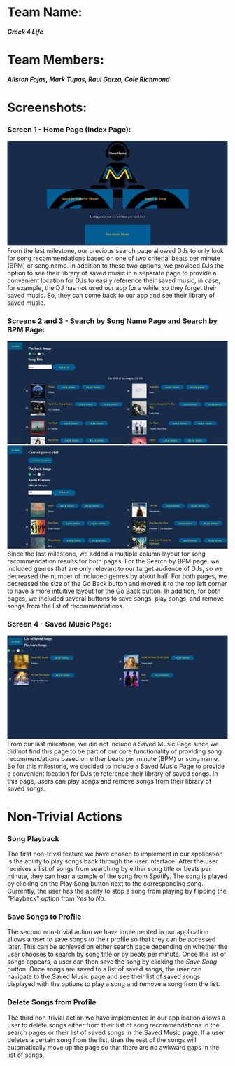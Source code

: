 # Team Name: 
___Greek 4 Life___

# Team Members: 
___Allston Fojas, Mark Tupas, Raul Garza, Cole Richmond___

# Screenshots:
### Screen 1 - Home Page (Index Page):
![Screenshot](/milestone4_pics/index.JPG)
From the last milestone, our previous search page allowed DJs to only look for song recommendations based on one of two criteria: beats per minute (BPM) or song name. In addition to these two options, we provided DJs the option to see their library of saved music in a separate page to provide a convenient location for DJs to easily reference their saved music, in case, for example, the DJ has not used our app for a while, so they forget their saved music. So, they can come back to our app and see their library of saved music.

### Screens 2 and 3 - Search by Song Name Page and Search by BPM Page:
![Screenshot](/milestone4_pics/search_by_song.JPG)
![Screenshot](/milestone4_pics/search_by_bpm.JPG)
Since the last milestone, we added a multiple column layout for song recommendation results for both pages. For the Search by BPM page, we included genres that are only relevant to our target audience of DJs, so we decreased the number of included genres by about half. For both pages, we decreased the size of the Go Back button and moved it to the top left corner to have a more intuitive layout for the Go Back button. In addition, for both pages, we included several buttons to save songs, play songs, and remove songs from the list of recommendations.

### Screen 4 - Saved Music Page:
![Screenshot](/milestone4_pics/saved_music.JPG)
From our last milestone, we did not include a Saved Music Page since we did not find this page to be part of our core functionality of providing song recommendations based on either beats per minute (BPM) or song name. So for this milestone, we decided to include a Saved Music Page to provide a convenient location for DJs to reference their library of saved songs. In this page, users can play songs and remove songs from their library of saved songs.

# Non-Trivial Actions

### Song Playback

The first non-trival feature we have chosen to implement in our application is the ability to play songs back through the user interface. After the user receives a list of songs from searching by either song title or beats per minute, they can hear a sample of the song from Spotify. The song is played by clicking on the Play Song button next to the corresponding song. Currently, the user has the ability to stop a song from playing by flipping the "Playback" option from *Yes* to *No*.

### Save Songs to Profile

The second non-trivial action we have implemented in our application allows a user to save songs to their profile so that they can be accessed later. This can be achieved on either search page depending on whether the user chooses to search by song title or by beats per minute. Once the list of songs appears, a user can then save the song by clicking the *Save Song* button. Once songs are saved to a list of saved songs, the user can navigate to the Saved Music page and see their list of saved songs displayed with the options to play a song and remove a song from the list.

### Delete Songs from Profile

The third non-trivial action we have implemented in our application allows a user to delete songs either from their list of song recommendations in the search pages or their list of saved songs in the Saved Music page. If a user deletes a certain song from the list, then the rest of the songs will automatically move up the page so that there are no awkward gaps in the list of songs.
